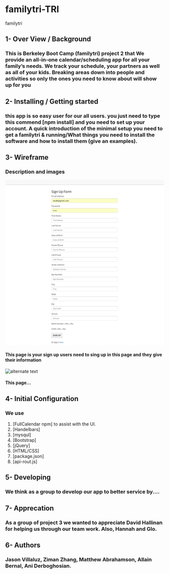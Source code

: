 # familytri-TRI
familytri
## 1- Over View / Background
### This is Berkeley Boot Camp (familytri) project 2 that We provide an all-in-one calendar/scheduling app for all your family’s needs.   We track your schedule, your partners as well as all of your kids.   Breaking areas down into people and activities so only the ones you need to know about will show up for you

## 2- Installing / Getting started
### this app is so easy user for our all users. you just need to type this commend [npm install] and you need to set up your account. A quick introduction of the minimal setup you need to get a familytri & running/What things you need to install the software and how to install them (give an examples). 

## 3- Wireframe 
### Description and images
![alternate text](/screenshots/sign-up-form.png)
#### This page is your sign up users need to sing up in this page and they give their information
![alternate text](/screenshots/.png)
#### This page...

## 4- Initial Configuration
### We use
1. [FullCalendar npm] to assist with the UI. 
2. [Handelbars]
3. [mysqul]
4. [Bootstrap]
5. [jQuery]
6. [HTML/CSS]
7. [package.json]
8. [api-rout.js]

## 5- Developing 
### We think as a group to develop our app to better service by....

## 7- Apprecation
### As a group of project 3 we wanted to appreciate David Hallinan for helping us through our team work. Also, Hannah and Glo. 

## 6- Authors
### Jason Villaluz, Ziman Zhang, Matthew Abrahamson, Allain Bernal, Ani Derboghosian.



